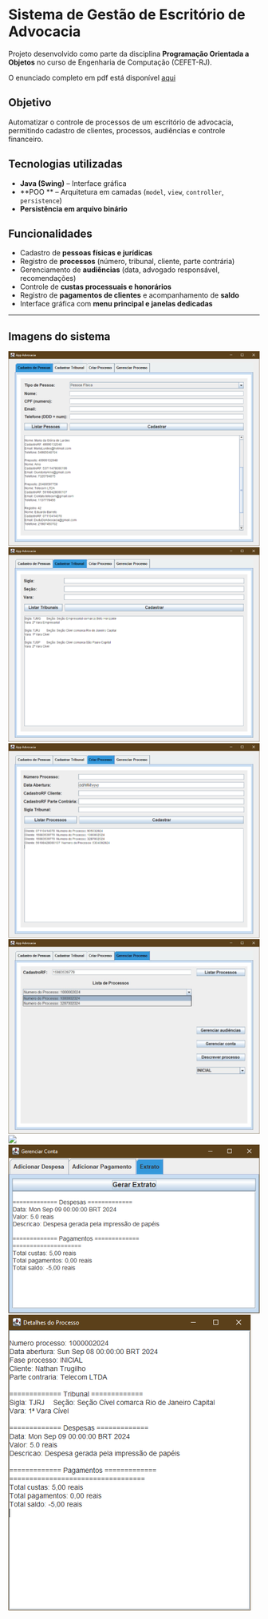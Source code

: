 # Sistema de Gestão de Escritório de Advocacia  

Projeto desenvolvido como parte da disciplina **Programação Orientada a Objetos** no curso de Engenharia de Computação (CEFET-RJ).  

O enunciado completo em pdf está disponível [aqui](Enunciado.pdf)

## Objetivo
Automatizar o controle de processos de um escritório de advocacia, permitindo cadastro de clientes, processos, audiências e controle financeiro.  

## Tecnologias utilizadas
- **Java (Swing)** – Interface gráfica  
- **POO ** – Arquitetura em camadas (`model`, `view`, `controller`, `persistence`)  
- **Persistência em arquivo binário**  

## Funcionalidades
- Cadastro de **pessoas físicas e jurídicas**  
- Registro de **processos** (número, tribunal, cliente, parte contrária)  
- Gerenciamento de **audiências** (data, advogado responsável, recomendações)  
- Controle de **custas processuais e honorários**  
- Registro de **pagamentos de clientes** e acompanhamento de **saldo**  
- Interface gráfica com **menu principal e janelas dedicadas**  

---

## Imagens do sistema
![](imagens/Cadastro.PNG)
![](imagens/Tribunal.PNG)
![](imagens/Processo.PNG)
![](imagens/listar.PNG)
![](imagens/Audiência.PNG)
![](imagens/Conta.PNG)
![](imagens/Detalhes.PNG)

